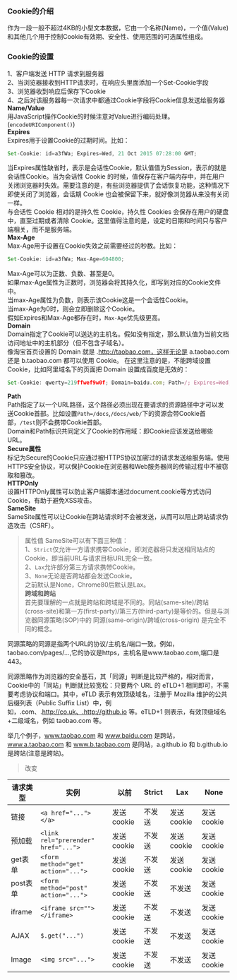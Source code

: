### Cookie的介绍  
作为一段一般不超过4KB的小型文本数据，它由一个名称(Name)，一个值(Value)和其他几个用于控制Cookie有效期、安全性、使用范围的可选属性组成。  
### Cookie的设置  
1、客户端发送 HTTP 请求到服务器  
2、当浏览器接收到HTTP请求时，在响应头里面添加一个Set-Cookie字段  
3、浏览器收到响应后保存下Cookie  
4、之后对该服务器每一次请求中都通过Cookie字段将Cookie信息发送给服务器  
**Name/Value**  
用JavaScript操作Cookie的时候注意对Value进行编码处理。(`encodeURIComponent()`)  
**Expires**  
Expires用于设置Cookie的过期时间。比如：  
```javascript
Set-Cookie: id=a3fWa; Expires=Wed, 21 Oct 2015 07:28:00 GMT;
``` 
当Expires属性缺省时，表示是会话性Cookie，默认值值为Session，表示的就是会话性Cookie。当为会话性 Cookie 的时候，值保存在客户端内存中，并在用户关闭浏览器时失效。需要注意的是，有些浏览器提供了会话恢复功能，这种情况下即使关闭了浏览器，会话期 Cookie 也会被保留下来，就好像浏览器从来没有关闭一样。  
与会话性 Cookie 相对的是持久性 Cookie，持久性 Cookies 会保存在用户的硬盘中，直至过期或者清除 Cookie。这里值得注意的是，设定的日期和时间只与客户端相关，而不是服务端。  
**Max-Age**  
Max-Age用于设置在Cookie失效之前需要经过的秒数。比如：  
```javascript
Set-Cookie: id=a3fWa; Max-Age=604800;
```
Max-Age可以为正数、负数、甚至是0。  
如果max-Age属性为正数时，浏览器会将其持久化，即写到对应的Cookie文件中。  
当max-Age属性为负数，则表示该Cookie这是一个会话性Cookie。  
当max-Age为0时，则会立即删除这个Cookie。  
假如Expires和Max-Age都存在时，`Max-Age`优先级更高。  
**Domain**   
Domain指定了Cookie可以送达的主机名。假如没有指定，那么默认值为当前文档访问地址中的主机部分（但不包含子域名）。  
像淘宝首页设置的 Domain 就是 .http://taobao.com，这样无论是 a.taobao.com 还是 b.taobao.com 都可以使用 Cookie。
在这里注意的是，不能跨域设置 Cookie，比如阿里域名下的页面把 Domain 设置成百度是无效的：  
```javascript
Set-Cookie: qwerty=219ffwef9w0f; Domain=baidu.com; Path=/; Expires=Wed, 30 Aug 2020 00:00:00 GMT
```  
**Path**  
Path指定了以一个URL路径，这个路径必须出现在要请求的资源路径中才可以发送Cookie首部。比如设置`Path=/docs`,`/docs/web/`下的资源会带Cookie首部，`/test`则不会携带Cookie首部。  
Domain和Path标识共同定义了Cookie的作用域：即Cookie应该发送给哪些URL。  
**Secure属性**  
标记为Secure的Cookie只应通过被HTTPS协议加密过的请求发送给服务端。使用HTTPS安全协议，可以保护Cookie在浏览器和Web服务器间的传输过程中不被窃取和篡改。  
**HTTPOnly**  
设置HTTPOnly属性可以防止客户端脚本通过document.cookie等方式访问Cookie，有助于避免XSS攻击。  
**SameSite**  
SameSite属性可以让Cookie在跨站请求时不会被发送，从而可以阻止跨站请求伪造攻击（CSRF）。  
> 属性值
SameSite可以有下面三种值：  
1、`Strict`仅允许一方请求携带Cookie，即浏览器将只发送相同站点的Cookie，即当前URL与请求目标URL完全一致。  
2、`Lax`允许部分第三方请求携带Cookie。  
3、`None`无论是否跨站都会发送Cookie。  
之前默认是None，Chrome80后默认是Lax。  
**跨域和跨站**  
首先要理解的一点就是跨站和跨域是不同的。同站(same-site)/跨站(cross-site)和第一方(first-party)/第三方(third-party)是等价的。但是与浏览器同源策略(SOP)中的 同源(same-origin)/跨域(cross-origin) 是完全不同的概念。  

同源策略的同源是指两个URL的协议/主机名/端口一致。例如，taobao.com/pages/...,它的协议是https，主机名是www.taobao.com,端口是443。  

同源策略作为浏览器的安全基石，其「同源」判断是比较严格的，相对而言，Cookie中的「同站」判断就比较宽松：只要两个 URL 的 eTLD+1 相同即可，不需要考虑协议和端口。其中，eTLD 表示有效顶级域名，注册于 Mozilla 维护的公共后缀列表（Public Suffix List）中，例如，.com、.http://co.uk、.http://github.io 等。eTLD+1 则表示，有效顶级域名+二级域名，例如 taobao.com 等。  

举几个例子，www.taobao.com 和 www.baidu.com 是跨站，www.a.taobao.com 和 www.b.taobao.com 是同站，a.github.io 和 b.github.io 是跨站(注意是跨站)。  
>改变  

请求类型   | 实例             | 以前     | Strict  | Lax   | None  
----------| -----------------|---------|----------|-------|-----  
链接      | `<a href="..."></a>`| 发送cookie| 不发送 | 发送cookie| 发送cookie  
预加载    | `<link rel="prerender" href="...">`| 发送cookie| 不发送| 发送cookie| 发送cookie  
get表单   | `<form method="get" action="...">`| 发送cookie | 不发送| 发送cookie| 发送cookie  
post表单  | `<form method="post" action="...">`| 发送cookie | 不发送 | 不发送  | 发送cookie  
iframe   | `<iframe src=""></iframe>`    | 发送cookie | 不发送 | 不发送  | 发送cookie  
AJAX     | `$.get("...")`      | 发送cookie | 不发送 | 不发送 | 发送cookie  
Image    | `<img src="...">`   | 发送cookie | 不发送 | 不发送 | 发送cookie  



